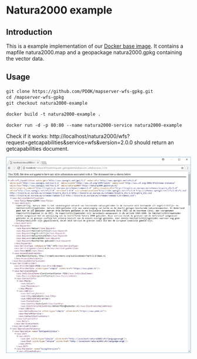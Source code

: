# Natura2000 example

## Introduction
This is a example implementation of our [Docker base image](https://github.com/PDOK/mapserver-wfs-gpkg). It contains a mapfile natura2000.map and a geopackage natura2000.gpkg containing the vector data.

## Usage
```
git clone https://github.com/PDOK/mapserver-wfs-gpkg.git
cd /mapserver-wfs-gpkg
git checkout natura2000-example
```

```
docker build -t natura2000-example .
```

```
docker run -d -p 80:80 --name natura2000-service natura2000-example
```

Check if it works: http://localhost/natura2000/wfs?request=getcapabilities&service=wfs&version=2.0.0 should return an getcapabilities document.

![getcapabilities](/img/getcapabilities-natura2000.jpg)
